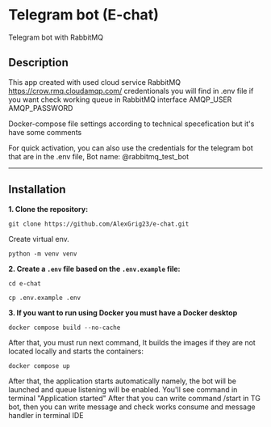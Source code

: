 # Telegram bot (E-chat)
Telegram bot with RabbitMQ

## Description

This app created with used cloud service RabbitMQ 
https://crow.rmq.cloudamqp.com/
credentionals you will find in .env file if you want check working queue in RabbitMQ interface
AMQP_USER
AMQP_PASSWORD

Docker-compose file settings according to technical specefication but it's have some comments


For quick activation, you can also use the credentials for the telegram bot that are in the .env file,
Bot name: @rabbitmq_test_bot

---
## Installation
**1. Clone the repository:**

   ```shell
   git clone https://github.com/AlexGrig23/e-chat.git
   ```

  Create virtual env.

   ```shell
   python -m venv venv
   ```

**2. Create a `.env` file based on the `.env.example` file:**

   ```shell
   cd e-chat
   ```

   ```shell
   cp .env.example .env
   ```
**3. If you want to run using Docker you must have a Docker desktop**
  
   ```shell
   docker compose build --no-cache
   ```
   
   After that, you must run next command, It builds the images if they are not located locally and starts the containers:

   ```shell
   docker compose up
   ```

After that, the application starts automatically namely, 
the bot will be launched and queue listening will be enabled.
You'll see command in terminal "Application started" 
After that you can write command /start in TG bot, 
then you can write message and check works consume and message handler
in terminal IDE

	

  
